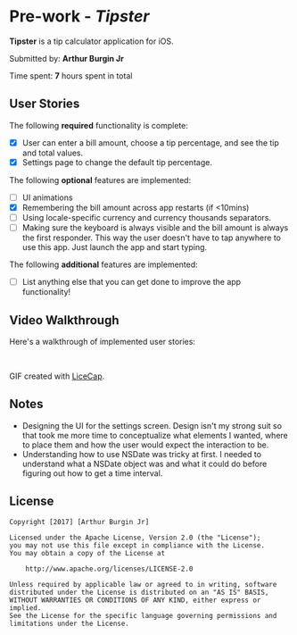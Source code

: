# Pre-work - *Tipster*

**Tipster** is a tip calculator application for iOS.

Submitted by: **Arthur Burgin Jr**

Time spent: **7** hours spent in total

## User Stories

The following **required** functionality is complete:

* [X] User can enter a bill amount, choose a tip percentage, and see the tip and total values.
* [X] Settings page to change the default tip percentage.

The following **optional** features are implemented:
* [ ] UI animations
* [X] Remembering the bill amount across app restarts (if <10mins)
* [ ] Using locale-specific currency and currency thousands separators.
* [ ] Making sure the keyboard is always visible and the bill amount is always the first responder. This way the user doesn't have to tap anywhere to use this app. Just launch the app and start typing.

The following **additional** features are implemented:

- [ ] List anything else that you can get done to improve the app functionality!

## Video Walkthrough 

Here's a walkthrough of implemented user stories:

<img src='http://i.imgur.com/FBpgnbc.gif' title='Video Walkthrough' width='' alt='' />
<img src='http://i.imgur.com/PtiyLfX.gif' title='Video Walkthrough2' width='' alt='' />


GIF created with [LiceCap](http://www.cockos.com/licecap/).

## Notes

* Designing the UI for the settings screen. Design isn't my strong suit so that took me more time to conceptualize what elements I wanted, where to place them and how the user would expect the interaction to be.
* Understanding how to use NSDate was tricky at first. I needed to understand what a NSDate object was and what it could do before figuring out how to get a time interval.

## License

    Copyright [2017] [Arthur Burgin Jr]

    Licensed under the Apache License, Version 2.0 (the "License");
    you may not use this file except in compliance with the License.
    You may obtain a copy of the License at

        http://www.apache.org/licenses/LICENSE-2.0

    Unless required by applicable law or agreed to in writing, software
    distributed under the License is distributed on an "AS IS" BASIS,
    WITHOUT WARRANTIES OR CONDITIONS OF ANY KIND, either express or implied.
    See the License for the specific language governing permissions and
    limitations under the License.
